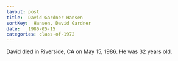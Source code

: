 ```yaml
---
layout: post
title:  David Gardner Hansen
sortKey:  Hansen, David Gardner
date:   1986-05-15
categories: class-of-1972
---
```

David died in Riverside, CA on May 15, 1986.  He was 32 years old.
